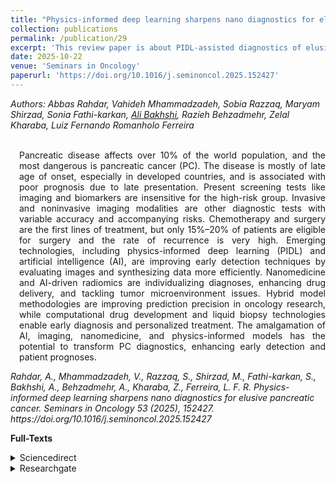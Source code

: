 ```yaml
---
title: "Physics-informed deep learning sharpens nano diagnostics for elusive pancreatic cancer"
collection: publications
permalink: /publication/29
excerpt: 'This review paper is about PIDL-assisted diagnostics of elusive pancreatic cancer.'
date: 2025-10-22
venue: 'Seminars in Oncology'
paperurl: 'https://doi.org/10.1016/j.seminoncol.2025.152427'
---
```

<address class="author">Authors: Abbas Rahdar, Vahideh Mhammadzadeh, Sobia Razzaq, Maryam Shirzad, Sonia Fathi-karkan, 
  <a rel="author" href="https://bakhshiali.github.io">Ali Bakhshi</a>, Razieh Behzadmehr, Zelal Kharaba, Luiz Fernando Romanholo Ferreira</address><br>

<p align="justify" style="padding-left: 1em">
Pancreatic disease affects over 10% of the world population, and the most dangerous is pancreatic cancer (PC). The disease is mostly of late age of onset, 
  especially in developed countries, and is associated with poor prognosis due to late presentation. Present screening tests like imaging and biomarkers 
  are insensitive for the high-risk group. Invasive and noninvasive imaging modalities are other diagnostic tests with variable accuracy and accompanying 
  risks. Chemotherapy and surgery are the first lines of treatment, but only 15%–20% of patients are eligible for surgery and the rate of recurrence is 
  very high. Emerging technologies, including physics-informed deep learning (PIDL) and artificial intelligence (AI), are improving early detection techniques 
  by evaluating images and synthesizing data more efficiently. Nanomedicine and AI-driven radiomics are individualizing diagnoses, enhancing drug delivery, 
  and tackling tumor microenvironment issues. Hybrid model methodologies are improving prediction precision in oncology research, while computational 
  drug development and liquid biopsy technologies enable early diagnosis and personalized treatment. The amalgamation of AI, imaging, nanomedicine, and 
  physics-informed models has the potential to transform PC diagnostics, enhancing early detection and patient prognoses.
</p>
<cite> Rahdar, A., Mhammadzadeh, V., Razzaq, S., Shirzad, M., Fathi-karkan, S., Bakhshi, A., Behzadmehr, A., Kharaba, Z., Ferreira, L. F. R. Physics-informed deep learning sharpens nano diagnostics for elusive pancreatic cancer. Seminars in Oncology 53 (2025), 152427. https://doi.org/10.1016/j.seminoncol.2025.152427 </cite>

<b>Full-Texts</b>
<details>
<summary>Sciencedirect</summary>
  <a href="https://doi.org/10.1016/j.seminoncol.2025.152427"> https://doi.org/10.1016/j.seminoncol.2025.152427 </a>
</details>
<details>
<summary>Researchgate</summary>
  <a href="https://www.researchgate.net/publication/396769665_Physics-informed_deep_learning_sharpens_nano_diagnostics_for_elusive_pancreatic_cancer_including_those_for_text_and_data_mining_AI_training_and_similar_technologies"> https://www.researchgate.net/publication/396769665_Physics-informed_deep_learning_sharpens_nano_diagnostics_for_elusive_pancreatic_cancer_including_those_for_text_and_data_mining_AI_training_and_similar_technologies </a>
</details>

